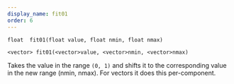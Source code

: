```yaml
---
display_name: fit01
order: 6
---
```

`float  fit01(float value, float nmin, float nmax)`

`<vector> fit01(<vector>value, <vector>nmin, <vector>nmax)`

Takes the value in the range `(0, 1)` and shifts it to the corresponding value in the new range (nmin, nmax). For vectors it does this per-component.

